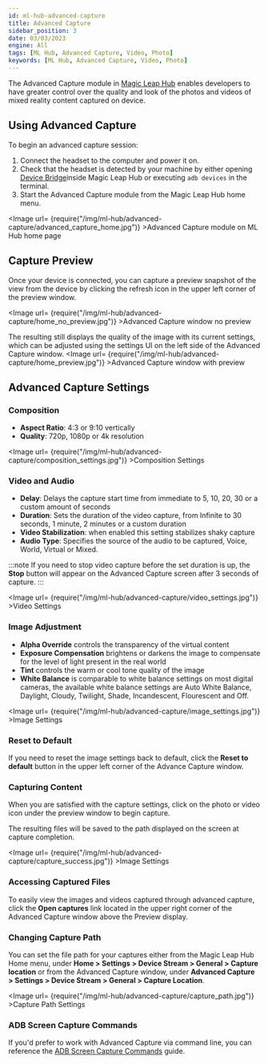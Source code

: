 ```yaml
---
id: ml-hub-advanced-capture
title: Advanced Capture
sidebar_position: 3
date: 03/03/2023
engine: All
tags: [ML Hub, Advanced Capture, Video, Photo]
keywords: [ML Hub, Advanced Capture, Video, Photo]
---
```


The Advanced Capture module in [Magic Leap Hub](/versioned_docs/version-31-Aug-2023/guides/developer-tools/ml-hub/magic-leap-hub) enables developers to have greater control over the quality and look of the photos and videos of mixed reality content captured on device.

## Using Advanced Capture

To begin an advanced capture session:

1. Connect the headset to the computer and power it on.
2. Check that the headset is detected by your machine by either opening [Device Bridge](/versioned_docs/version-31-Aug-2023/guides/developer-tools/ml-hub/ml-hub-device-bridge)inside Magic Leap Hub or executing `adb devices` in the terminal.
3. Start the Advanced Capture module from the Magic Leap Hub home menu.

<Image url= {require("/img/ml-hub/advanced-capture/advanced_capture_home.jpg")} >Advanced Capture module on ML Hub home page</Image>

## Capture Preview

Once your device is connected, you can capture a preview snapshot of the view from the device by clicking the refresh icon in the upper left corner of the preview window.

<Image url= {require("/img/ml-hub/advanced-capture/home_no_preview.jpg")} >Advanced Capture window no preview</Image>

The resulting still displays the quality of the image with its current settings, which can be adjusted using the settings UI on the left side of the Advanced Capture window.
<Image url= {require("/img/ml-hub/advanced-capture/home_preview.jpg")} >Advanced Capture window with preview</Image>

## Advanced Capture Settings

### Composition

- **Aspect Ratio**: 4:3 or 9:10 vertically
- **Quality**: 720p, 1080p or 4k resolution

<Image url= {require("/img/ml-hub/advanced-capture/composition_settings.jpg")} >Composition Settings</Image>

### Video and Audio

- **Delay**: Delays the capture start time from immediate to 5, 10, 20, 30 or a custom amount of seconds
- **Duration**: Sets the duration of the video capture, from Infinite to 30 seconds, 1 minute, 2 minutes or a custom duration
- **Video Stabilization**: when enabled this setting stabilizes shaky capture
- **Audio Type**: Specifies the source of the audio to be captured, Voice, World, Virtual or Mixed.

:::note
If you need to stop video capture before the set duration is up, the **Stop** button will appear on the Advanced Capture screen after 3 seconds of capture.
:::

<Image url= {require("/img/ml-hub/advanced-capture/video_settings.jpg")} >Video Settings</Image>

### Image Adjustment

- **Alpha Override** controls the transparency of the virtual content
- **Exposure Compensation** brightens or darkens the image to compensate for the level of light present in the real world
- **Tint** controls the warm or cool tone quality of the image
- **White Balance** is comparable to white balance settings on most digital cameras, the available white balance settings are Auto White Balance, Daylight, Cloudy, Twilight, Shade, Incandescent, Flourescent and Off.

<Image url= {require("/img/ml-hub/advanced-capture/image_settings.jpg")} >Image Settings</Image>

### Reset to Default

If you need to reset the image settings back to default, click the **Reset to default** button in the upper left corner of the Advance Capture window.

### Capturing Content

When you are satisfied with the capture settings, click on the photo or video icon under the preview window to begin capture.

The resulting files will be saved to the path displayed on the screen at capture completion.

<Image url= {require("/img/ml-hub/advanced-capture/capture_success.jpg")} >Image Settings</Image>

### Accessing Captured Files

To easily view the images and videos captured through advanced capture, click the **Open captures** link located in the upper right corner of the Advanced Capture window above the Preview display.

### Changing Capture Path

You can set the file path for your captures either from the Magic Leap Hub Home menu, under **Home > Settings > Device Stream > General > Capture location** or from the Advanced Capture window, under **Advanced Capture > Settings > Device Stream > General > Capture Location**.

<Image url= {require("/img/ml-hub/advanced-capture/capture_path.jpg")} >Capture Path Settings</Image>

### ADB Screen Capture Commands

If you'd prefer to work with Advanced Capture via command line, you can reference the [ADB Screen Capture Commands](/versioned_docs/version-31-Aug-2023/guides/developer-tools/android-debug-bridge/android-capture-commands) guide.

